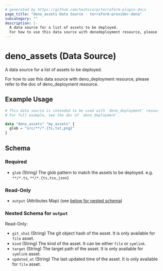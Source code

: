 ```yaml
---
# generated by https://github.com/hashicorp/terraform-plugin-docs
page_title: "deno_assets Data Source - terraform-provider-deno"
subcategory: ""
description: |-
  A data source for a list of assets to be deployed.
  For how to use this data source with denodeployment resource, please refer to the doc of denodeployment resource.
---
```


# deno_assets (Data Source)

A data source for a list of assets to be deployed.

For how to use this data source with deno_deployment resource, please refer to the doc of deno_deployment resource.

## Example Usage

```terraform
# This data source is intended to be used with `deno_deployment` resource.
# For full example, see the doc of `deno_deployment`.

data "deno_assets" "my_assets" {
  glob = "src/**/*.{ts,txt,png}"
}
```

<!-- schema generated by tfplugindocs -->
## Schema

### Required

- `glob` (String) The glob pattern to match the assets to be deployed. e.g. `**/*.ts`, `**/*.{ts,tsx,json}`

### Read-Only

- `output` (Attributes Map) (see [below for nested schema](#nestedatt--output))

<a id="nestedatt--output"></a>
### Nested Schema for `output`

Read-Only:

- `git_sha1` (String) The git object hash of the asset. It is only available for `file` asset.
- `kind` (String) The kind of the asset. It can be either `file` or `symlink`.
- `target` (String) The target path of the asset. It is only available for `symlink` asset.
- `updated_at` (String) The last updated time of the asset. It is only available for `file` asset.
